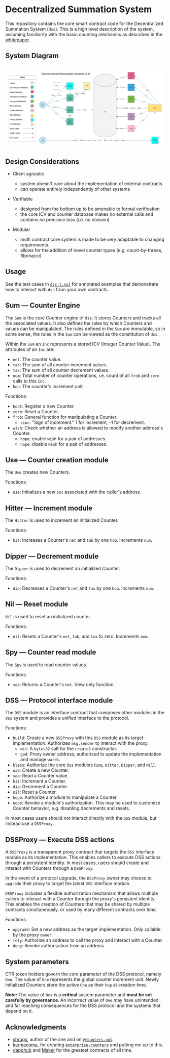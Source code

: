 # Decentralized Summation System

This repository contains the core smart contract code for the Decentralized
Summation System (`dss`). This is a high level description of the system, assuming
familiarity with the basic counting mechanics as described in the
[whitepaper](https://archive.org/details/arithmeticespri00peangoog/mode/2up).

## System Diagram

![DSS System Diagram](/doc/dss-diagram.png?raw=true)

## Design Considerations

- Client agnostic
  - system doesn't care about the implementation of external contracts
  - can operate entirely independently of other systems

- Verifiable
  - designed from the bottom up to be amenable to formal verification
  - the core ICV and counter database makes *no* external calls and
    contains *no* precision loss (i.e. no division)

- Modular
  - multi contract core system is made to be very adaptable to changing
    requirements.
  - allows for the addition of novel counter types (e.g. count-by-threes, fibonacci)

## Usage

See the test cases in [`dss.t.sol`](https://github.com/counterdao/dss/blob/aa7809965a314a5c8fdf7e6b5d39a92bf0901c3f/test/dss.t.sol#L76) for annotated examples that demonstrate how to interact with `dss` from your own contracts.

## Sum — Counter Engine

The `Sum` is the core Counter engine of `dss`. It stores Counters and tracks
all the associated values. It also defines the rules by which Counters and values
can be manipulated. The rules defined in the `Sum` are immutable, so in some
sense, the rules in the `Sum` can be viewed as the constitution of `dss`.

Within the `Sum` an `Inc` represents a stored ICV (Integer Counter Value). The
attributes of an `Inc` are:
- `net`: The counter value.
- `tab`: The sum of all counter increment values.
- `tax`: The sum of all counter decrement values.
- `num`: Total number of counter operations, i.e. count of all `frob` and `zero` calls to this `Inc`.
- `hop`: The counter's increment unit.

Functions:
- `boot`: Register a new Counter.
- `zero`: Reset a Counter.
- `frob`: General function for manipulating a Counter.
  - `sinc`: "Sign of increment." 1 for increment, -1 for decrement.
- `wish`: Check whether an address is allowed to modify another address's Counter.
  - `hope`: enable `wish` for a pair of addresses.
  - `nope`: disable `wish` for a pair of addresses.

## Use — Counter creation module

The `Use` creates new Counters.

Functions:
- `use`: Initializes a new `Inc` associated with the caller's address.

## Hitter — Increment module

The `Hitter` is used to increment an initialized Counter.

Functions:
- `hit`: Increases a Counter's `net` and `tab` by one `hop`. Increments `num`.

## Dipper — Decrement module

The `Dipper` is used to decrement an initialized Counter.

Functions:
- `dip`: Decreases a Counter's `net` and `tax` by one `hop`. Increments `num`.

## Nil — Reset module

`Nil` is used to reset an initialized counter.

Functions:
- `nil`: Resets a Counter's `net`, `tab`, and `tax` to zero. Increments `num`.

## Spy — Counter read module

The `Spy` is used to read counter values.

Functions:
- `see`: Returns a Counter's `net`. View only function.

## DSS — Protocol interface module

The `DSS` module is an interface contract that composes other modules in
the `dss` system and provides a unified interface to the protocol.

Functions:
- `build`: Create a new `DSSProxy` with this `DSS` module as its target implementation. Authorizes
  `msg.sender` to interact with the proxy.
  - `wit`: A `bytes32` salt for the `create2` constructor.
  - `god`: Proxy owner address, authorized to update the implementation and manage `wards`.
- `bless`: Authorize the core `dss` modules (`Use`, `Hitter`, `Dipper`, and `Nil`).
- `use`: Create a new Counter.
- `see`: Read a Counter value.
- `hit`: Increment a Counter.
- `dip`: Decrement a Counter.
- `nil`: Reset a Counter.
- `hope`: Authorize a module to manipulate a Counter.
- `nope`: Revoke a module's authorization. This may be used to customize Counter
  behavior, e.g. disabling decrements and resets.

In most cases users should not interact directly with the `DSS` module, but instead use a `DSSProxy`.

## DSSProxy — Execute DSS actions

A `DSSProxy` is a transparent proxy contract that targets the `DSS` interface module as its
implementation. This enables callers to execute DSS actions through a persistent identity.
In most cases, users should create and interact with Counters through a `DSSProxy`.

In the event of a protocol upgrade, the `DSSProxy` owner may choose to `upgrade` their proxy to
target the latest `DSS` interface module.

`DSSProxy` includes a flexible authorization mechanism that allows multiple callers to interact
with a Counter through the proxy's persistent identity. This enables the creation of Counters
that may be shared by multiple contracts simultaneously, or used by many different contracts
over time.

Functions:
- `upgrade`: Set a new address as the target implementation. Only callable by the proxy `owner`
- `rely`: Authorize an address to call the proxy and interact with a Counter.
- `deny`: Revoke authorization from an address.

## System parameters

CTR token holders govern the core parameter of the DSS protocol, namely `One`.
The value of `One` represents the global counter increment unit. Newly initialized Counters
store the active `One` as their `hop` at creation time.

**Note:** The value of `One` is a **critical** system parameter and **must be set carefully by governance**.
An incorrect value of `One` may have unintended and far reaching consequences for
the DSS protocol and the systems that depend on it.

## Acknowledgments

- [shrugs](https://github.com/shrugs), author of the one and only[`Counters.sol`](https://github.com/OpenZeppelin/openzeppelin-contracts/blob/master/contracts/utils/Counters.sol).
- [karmacoma](https://github.com/karmacoma-eth), for creating [`enterprise-counters`](https://github.com/karmacoma-eth/enterprise-counters) and putting me up to this.
- [dapphub](https://github.com/dapphub) and [Maker](https://github.com/makerdao) for the greatest contracts of all time.
